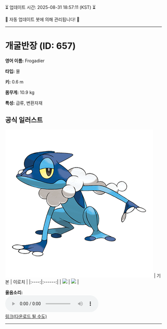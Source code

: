 
⏳ 업데이트 시간: 2025-08-31 18:57:11 (KST) ⏳

🤖 자동 업데이트 봇에 의해 관리됩니다! 🤖

---

# 개굴반장 (ID: 657)
**영어 이름:** Frogadier

**타입:** 물

**키:** 0.6 m

**몸무게:** 10.9 kg

**특성:** 급류, 변환자재

## 공식 일러스트
![](https://raw.githubusercontent.com/PokeAPI/sprites/master/sprites/pokemon/other/official-artwork/657.png)
| 기본 | 이로치 |
|:----:|:------:|
| <img src="http://play.pokemonshowdown.com/sprites/ani/frogadier.gif" width="200"> | <img src="http://play.pokemonshowdown.com/sprites/ani-shiny/frogadier.gif" width="200"> |

**울음소리:**<br><audio controls src="https://raw.githubusercontent.com/PokeAPI/cries/main/cries/pokemon/latest/657.ogg"></audio><br> [링크(다운로드 될 수도)](https://raw.githubusercontent.com/PokeAPI/cries/main/cries/pokemon/latest/657.ogg)


---
